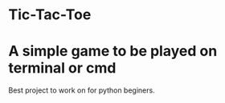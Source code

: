 # Tic-Tac-Toe
# A simple game to be played on terminal or cmd
 Best project to work on for python beginers.
